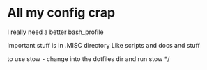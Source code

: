 # All my config crap

I really need a better bash_profile

Important stuff is in .MISC directory
Like scripts and docs and stuff

to use stow - change into the dotfiles dir and run
stow */
